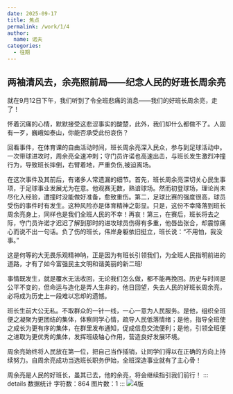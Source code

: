 ```yaml
---
date: 2025-09-17
title: 焦点
permalink: /work/1/4
author:
  name: 诺夫
categories:
  - 往期
---
```

## 两袖清风去，余亮照前局——纪念人民的好班长周余亮

就在9月12日下午，我们听到了令全班悲痛的消息——我们的好班长周余亮，走了！

怀着沉痛的心情，默默接受这悲涩事实的酸楚，此外，我们却什么都做不了。人固有一歹，巍峨如泰山，你能否承受此份哀伤？

回看事件，在体育课的自由活动时间，班长周余亮深入民众，参与到足球活动中。一次带球进攻时，周余亮全速冲刺；守门员许诺也高速出击，与班长发生激烈冲撞行为，导致班长摔倒，右臂着地，严重负伤,被迫离场。

在这次事件及其前后，有诸多人常遗漏的细节。首先，班长周余亮深切关心民生事项，于足球事业发展尤为在意。他观赛无数，熟谙球场。然而初登球场，理论尚未尽化入经验，遭撞时没能做好准备，愈致重伤。第二，足球比赛的强度很高，球员受伤的事件时有发生。这种风险亦是体育精神之彰显。只是，这份不幸降落到班长周余亮身上，同样也是我们全班人民的不幸！再哀！第三，在赛后，班长将去之际，守门员许诺才迟迟了解到那时的进攻球员伤得有多重，他唇齿张合，却震惊痛心而说不出一句话。负了伤的班长，伟岸身躯依旧挺立，班长说：“不用怕，我没事。”

这是何等的大无畏乐观精神呐，正是因为有班长引领我们，为全班人民指明前进的道路，才有了如今富强民主文明和谐美丽的新二班!

事情既发生，就是覆水无法收回，无论我们怎么做，都不能再挽回。历史与时间是公平不变的，但命运与造化是弄人生非的，他日回望，失去人民的好班长周余亮，必将成为历史上一段难以忘却的遗憾。

班长生前大公无私。不取群众的一针一线，一心一意为人民服务。是他，组织全班便之凝聚为更团结的集体，体察同学心情，疏导人民低落情绪；是他，指导全班使之成长为更有序的集体，在群里发布通知，促成信息交流便利；是他，引领全班便之进取为更优秀的集体，发挥班级轴心作用，营造良好发展环境。

周余亮始终将人民放在第一位，把自己当作插销，让同学们得以在正确的方向上持续努力。自周余亮成功当选班长职务伊始，全班深造事业就有了主心骨！

周余亮是人民的好班长，虽其已去，他的余亮，将会继续指引我们前行！
::: details 数据统计
字符数：864
图片数：1
:::
![4版](/1/4.png)